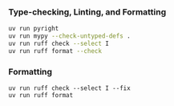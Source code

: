 ### Type-checking, Linting, and Formatting

```sh
uv run pyright
uv run mypy --check-untyped-defs .
uv run ruff check --select I
uv run ruff format --check
```

### Formatting
```
uv run ruff check --select I --fix
uv run ruff format
```